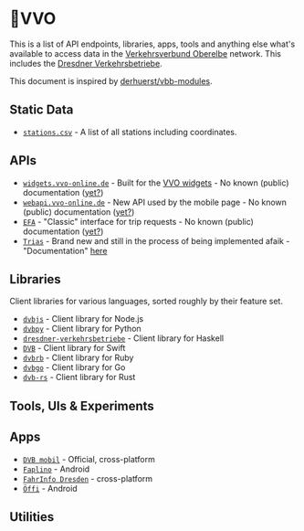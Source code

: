 # 🚏VVO

This is a list of API endpoints, libraries, apps, tools and anything else what's available to access data in the [Verkehrsverbund Oberelbe](https://www.vvo-online.de/de) network. This includes the [Dresdner Verkehrsbetriebe](https://www.dvb.de/de-de/).

This document is inspired by [derhuerst/vbb-modules](https://github.com/derhuerst/vbb-modules).

## Static Data

- [`stations.csv`](https://github.com/kiliankoe/vvo/stations.csv) - A list of all stations including coordinates.

## APIs

- [`widgets.vvo-online.de`](http://widgets.vvo-online.de) - Built for the [VVO widgets](https://www.vvo-online.de/de/service/widgets/index.cshtml) - No known (public) documentation ([yet?](https://github.com/kiliankoe/vvo/wiki))
- [`webapi.vvo-online.de`](https://webapi.vvo-online.de) - New API used by the mobile page - No known (public) documentation ([yet?](https://github.com/kiliankoe/vvo/wiki))
- [`EFA`](http://efa.vvo-online.de:8080) - "Classic" interface for trip requests - No known (public) documentation ([yet?](https://github.com/kiliankoe/vvo/wiki))
- [`Trias`](http://trias.vvo-online.de:9000) - Brand new and still in the process of being implemented afaik - "Documentation" [here](https://www.vdv.de/431-2sds-v1.1.pdfx?forced=true)



## Libraries

Client libraries for various languages, sorted roughly by their feature set.

- [`dvbjs`](https://github.com/kiliankoe/dvbjs) - Client library for Node.js
- [`dvbpy`](https://github.com/kiliankoe/dvbpy) - Client library for Python
- [`dresdner-verkehrsbetriebe`](https://github.com/offenesdresden/dresdner-verkehrsbetriebe) - Client library for Haskell
- [`DVB`](https://github.com/kiliankoe/DVB) - Client library for Swift
- [`dvbrb`](https://github.com/kiliankoe/dvbrb) - Client library for Ruby
- [`dvbgo`](https://github.com/kiliankoe/dvbgo) - Client library for Go
- [`dvb-rs`](https://github.com/hoodie/dvb-rs) - Client library for Rust

## Tools, UIs & Experiments



## Apps

- [`DVB mobil`](https://www.dvb.de/de-de/fahrplan/dvb-mobil/) - Official, cross-platform
- [`Faplino`](https://play.google.com/store/apps/details?id=de.faplino) - Android
- [`FahrInfo Dresden`](https://itunes.apple.com/de/app/fahrinfo-dresden/id314790387?mt=8) - cross-platform
- [`Öffi`](https://play.google.com/store/apps/details?id=de.schildbach.oeffi) - Android



## Utilities



